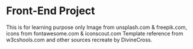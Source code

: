 # Front-End Project
This is for learning purpose only
Image from unsplash.com & freepik.com, 
icons from fontawesome.com & iconscout.com
Template reference from w3cshools.com and other sources recreate by DivineCross.
